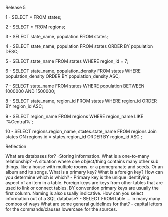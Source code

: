 Release 5

1 - SELECT * FROM states;

2 - SELECT * FROM regions;

3 - SELECT state_name, population FROM states;

4 - SELECT state_name, population FROM states ORDER BY population DESC;

5 - SELECT state_name FROM states WHERE region_id = 7;

6 - SELECT state_name, population_density FROM states WHERE population_density ORDER BY population_density ASC;

7 -  SELECT state_name FROM states WHERE population BETWEEN 1000000 AND 1500000;

8 - SELECT state_name, region_id FROM states WHERE region_id ORDER BY region_id ASC;

9 - SELECT region_name FROM regions WHERE region_name LIKE '%Central%';

10 - SELECT regions.region_name, states.state_name FROM regions Join states ON regions.id = states.region_id ORDER BY region_id ASC ;


Reflection 

What are databases for?
	-Storing information.
What is a one-to-many relationship?
	-A situation where one object/thing contains many other sub things. like a house with multiple rooms. or a pomegranate and seeds. Or an album and its songs. 
What is a primary key? What is a foreign key? How can you determine which is which?
	- Primary key is the unique identifying aspect of an item in a table. Foreign keys are keys from other tables that are used to link or connect tables. BY convention primary keys are usually the first column. Naming is also usually indicative.
How can you select information out of a SQL database? 
	- SELECT FROM table ... in many many combos of ways
What are some general guidelines for that?
	- capital letters for the commands/clauses lowercase for the sources.